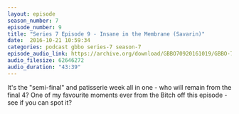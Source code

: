 ```yaml
---
layout: episode
season_number: 7
episode_number: 9
title: "Series 7 Episode 9 - Insane in the Membrane (Savarin)"
date:  2016-10-21 10:59:34
categories: podcast gbbo series-7 season-7
episode_audio_link: https://archive.org/download/GBBO70920161019/GBBO-709--2016-10-19.mp3
audio_filesize: 62646272
audio_duration: "43:39"
---
```

It's the "semi-final" and patisserie week all in one - who will remain from the final 4? One of my favourite moments ever from the Bitch off this episode - see if you can spot it?
